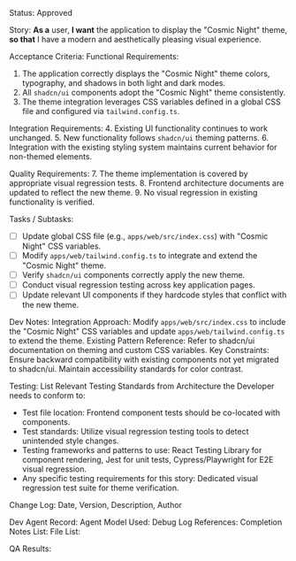 Status: Approved

Story:
  **As a** user,
  **I want** the application to display the "Cosmic Night" theme,
  **so that** I have a modern and aesthetically pleasing visual experience.

Acceptance Criteria:
  Functional Requirements:
  1. The application correctly displays the "Cosmic Night" theme colors, typography, and shadows in both light and dark modes.
  2. All `shadcn/ui` components adopt the "Cosmic Night" theme consistently.
  3. The theme integration leverages CSS variables defined in a global CSS file and configured via `tailwind.config.ts`.

  Integration Requirements: 4. Existing UI functionality continues to work unchanged. 5. New functionality follows `shadcn/ui` theming patterns. 6. Integration with the existing styling system maintains current behavior for non-themed elements.

  Quality Requirements: 7. The theme implementation is covered by appropriate visual regression tests. 8. Frontend architecture documents are updated to reflect the new theme. 9. No visual regression in existing functionality is verified.

Tasks / Subtasks:
  - [ ] Update global CSS file (e.g., `apps/web/src/index.css`) with "Cosmic Night" CSS variables.
  - [ ] Modify `apps/web/tailwind.config.ts` to integrate and extend the "Cosmic Night" theme.
  - [ ] Verify `shadcn/ui` components correctly apply the new theme.
  - [ ] Conduct visual regression testing across key application pages.
  - [ ] Update relevant UI components if they hardcode styles that conflict with the new theme.

Dev Notes:
  Integration Approach: Modify `apps/web/src/index.css` to include the "Cosmic Night" CSS variables and update `apps/web/tailwind.config.ts` to extend the theme.
  Existing Pattern Reference: Refer to shadcn/ui documentation on theming and custom CSS variables.
  Key Constraints: Ensure backward compatibility with existing components not yet migrated to shadcn/ui. Maintain accessibility standards for color contrast.

Testing:
  List Relevant Testing Standards from Architecture the Developer needs to conform to:
  - Test file location: Frontend component tests should be co-located with components.
  - Test standards: Utilize visual regression testing tools to detect unintended style changes.
  - Testing frameworks and patterns to use: React Testing Library for component rendering, Jest for unit tests, Cypress/Playwright for E2E visual regression.
  - Any specific testing requirements for this story: Dedicated visual regression test suite for theme verification.

Change Log:
  Date, Version, Description, Author

Dev Agent Record:
  Agent Model Used:
  Debug Log References:
  Completion Notes List:
  File List:

QA Results:
